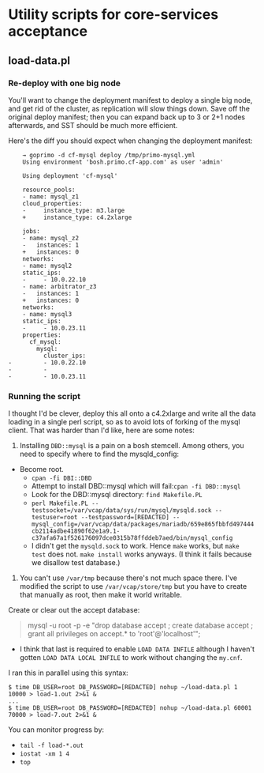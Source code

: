 # Utility scripts for core-services acceptance

## load-data.pl

### Re-deploy with one big node

You'll want to change the deployment manifest to deploy a single big node, and get rid of the cluster, as replication will slow things down. Save off the original deploy manifest; then you can expand back up to 3 or 2+1 nodes afterwards, and SST should be much more efficient.

Here's the diff you should expect when changing the deployment manifest:

```
    → goprimo -d cf-mysql deploy /tmp/primo-mysql.yml
    Using environment 'bosh.primo.cf-app.com' as user 'admin'
    
    Using deployment 'cf-mysql'
    
    resource_pools:
    - name: mysql_z1
    cloud_properties:
    -     instance_type: m3.large
    +     instance_type: c4.2xlarge
    
    jobs:
    - name: mysql_z2
    -   instances: 1
    +   instances: 0
    networks:
    - name: mysql2
    static_ips:
    -     - 10.0.22.10
    - name: arbitrator_z3
    -   instances: 1
    +   instances: 0
    networks:
    - name: mysql3
    static_ips:
    -     - 10.0.23.11
    properties:
      cf_mysql:
        mysql:
          cluster_ips:
-         - 10.0.22.10
-         -
-         - 10.0.23.11
```

### Running the script

I thought I'd be clever, deploy this all onto a c4.2xlarge and write all the data loading in a single perl script, so as to avoid lots of forking of the mysql client. That was harder than I'd like, here are some notes:

1. Installing `DBD::mysql` is a pain on a bosh stemcell. Among others, you need to specify where to find the mysqld_config:
  - Become root.
    - ```cpan -fi DBI::DBD```
    - Attempt to install DBD::mysql which will fail:```cpan -fi DBD::mysql```
    - Look for the DBD::mysql directory: ```find Makefile.PL```
    - ```perl Makefile.PL --testsocket=/var/vcap/data/sys/run/mysql/mysqld.sock --testuser=root --testpassword=[REDACTED] --mysql_config=/var/vcap/data/packages/mariadb/659e865fbbfd497444cb2114adbe41890f62e1a9.1-c37afa67a1f526176097dce0315b78ffddeb7aed/bin/mysql_config```
    - I didn't get the `mysqld.sock` to work. Hence `make` works, but `make test` does not. `make install` works anyways. (I think it fails because we disallow test database.)
1. You can't use `/var/tmp` because there's not much space there. I've modified the script to use `/var/vcap/store/tmp` but you have to create that manually as root, then make it world writable.

Create or clear out the accept database:
> mysql -u root -p -e "drop database accept ; create database accept ; grant all privileges on accept.* to 'root'@'localhost'";

  - I think that last is required to enable `LOAD DATA INFILE` although I haven't gotten `LOAD DATA LOCAL INFILE` to work without changing the `my.cnf`.

I ran this in parallel using this syntax:
```
$ time DB_USER=root DB_PASSWORD=[REDACTED] nohup ~/load-data.pl 1 10000 > load-1.out 2>&1 &
...
$ time DB_USER=root DB_PASSWORD=[REDACTED] nohup ~/load-data.pl 60001 70000 > load-7.out 2>&1 &
```

You can monitor progress by:
- `tail -f load-*.out`
- `iostat -xm 1 4`
- `top`
